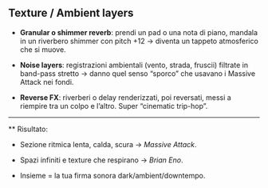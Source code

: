 
## Texture / Ambient layers

- **Granular o shimmer reverb**: prendi un pad o una nota di piano, mandala in un riverbero shimmer con pitch +12 → diventa un tappeto atmosferico che si muove.
    
- **Noise layers**: registrazioni ambientali (vento, strada, fruscii) filtrate in band-pass stretto → danno quel senso “sporco” che usavano i Massive Attack nei fondi.
    
- **Reverse FX**: riverberi o delay renderizzati, poi reversati, messi a riempire tra un colpo e l’altro. Super “cinematic trip-hop”.
    

---

** Risultato:

- Sezione ritmica lenta, calda, scura → _Massive Attack_.
    
- Spazi infiniti e texture che respirano → _Brian Eno_.
    
- Insieme = la tua firma sonora dark/ambient/downtempo.
    
